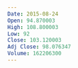 ```yaml
---
Date: 2015-08-24
Open: 94.870003
High: 108.800003
Low: 92
Close: 103.120003
Adj Close: 98.076347
Volume: 162206300
---
```

